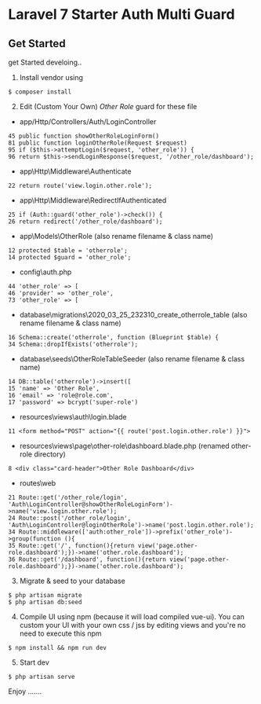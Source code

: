 # Laravel 7 Starter Auth Multi Guard

## Get Started

get Started develoing..

1. Install vendor using

```
$ composer install
```

2. Edit (Custom Your Own) *Other Role* guard for these file

- app/Http/Controllers/Auth/LoginController
```
45 public function showOtherRoleLoginForm()
81 public function loginOtherRole(Request $request)
95 if ($this->attemptLogin($request, 'other_role')) {
96 return $this->sendLoginResponse($request, '/other_role/dashboard');
```

- app\Http\Middleware\Authenticate

```
22 return route('view.login.other.role');
```

- app\Http\Middleware\RedirectIfAuthenticated

```
25 if (Auth::guard('other_role')->check()) {
26 return redirect('/other_role/dashboard');
```

- app\Models\OtherRole (also rename filename & class name)

```
12 protected $table = 'otherrole';
14 protected $guard = 'other_role';
```

- config\auth.php

```
44 'other_role' => [
46 'provider' => 'other_role',
73 'other_role' => [
```

- database\migrations\2020_03_25_232310_create_otherrole_table (also rename filename & class name)

```
16 Schema::create('otherrole', function (Blueprint $table) {
34 Schema::dropIfExists('otherrole');  
```

- database\seeds\OtherRoleTableSeeder (also rename filename & class name)

```
14 DB::table('otherrole')->insert([
15 'name' => 'Other Role',
16 'email' => 'role@role.com',
17 'password' => bcrypt('super-role')
```

- resources\views\auth\login.blade

```
11 <form method="POST" action="{{ route('post.login.other.role') }}">
```

- resources\views\page\other-role\dashboard.blade.php (renamed other-role directory)

```
8 <div class="card-header">Other Role Dashboard</div>
```

- routes\web

```
21 Route::get('/other_role/login', 'Auth\LoginController@showOtherRoleLoginForm')->name('view.login.other.role');
24 Route::post('/other_role/login', 'Auth\LoginController@loginOtherRole')->name('post.login.other.role');
34 Route::middleware(['auth:other_role'])->prefix('other_role')->group(function (){
35 Route::get('/', function(){return view('page.other-role.dashboard');})->name('other.role.dashboard');
36 Route::get('/dashboard', function(){return view('page.other-role.dashboard');})->name('other.role.dashboard');
```

3. Migrate & seed to your database

```
$ php artisan migrate
$ php artisan db:seed
```

4. Compile UI using npm (because it will load compiled vue-ui). You can custom your UI with your own css / jss by editing views and you're no need to execute this npm

```
$ npm install && npm run dev
```

5. Start dev

```
$ php artisan serve
```

Enjoy .......